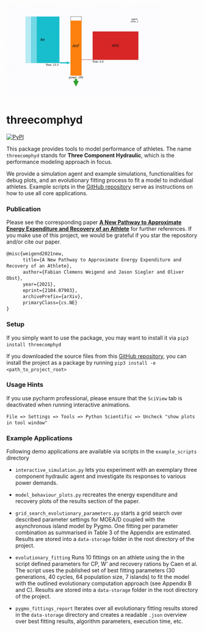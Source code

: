 
![](./httpdocs/title.gif)

# threecomphyd

[![PyPI](https://img.shields.io/pypi/v/threecomphyd.svg?style=for-the-badge)](https://pypi.python.org/pypi/threecomphyd)

This package provides tools to model performance of athletes. The name `threecomphyd` stands for 
__Three Component Hydraulic__, which is the performance modeling approach in focus. 

We provide a simulation agent and example simulations, functionalities for debug plots, and an evolutionary fitting process to fit a model to individual athletes. 
Example scripts in the [GitHub repository](https://github.com/faweigend/three_comp_hyd) serve as instructions on 
how to use all core applications.

### Publication

Please see the corresponding paper 
[__A New Pathway to Approximate Energy Expenditure and Recovery of an Athlete__](https://arxiv.org/abs/2104.07903) for 
further references. If you make use of this project, we would be grateful if 
you star the repository and/or cite our paper.
```
@misc{weigend2021new,
      title={A New Pathway to Approximate Energy Expenditure and Recovery of an Athlete}, 
      author={Fabian Clemens Weigend and Jason Siegler and Oliver Obst},
      year={2021},
      eprint={2104.07903},
      archivePrefix={arXiv},
      primaryClass={cs.NE}
}
```

### Setup

If you simply want to use the package, you may want to install it via `pip3 install threecomphyd`

If you downloaded the source files from this [GitHub repository](https://github.com/faweigend/three_comp_hyd), 
you can install the project as a package by running `pip3 install -e <path_to_project_root>`


### Usage Hints

If you use pycharm professional, please ensure that the `SciView` tab is deactivated when running interactive animations.
```
File => Settings => Tools => Python Scientific => Uncheck "show plots in tool window"
```

### Example Applications

Following demo applications are available via scripts in the `example_scripts` directory

* `interactive_simulation.py` lets you experiment with an exemplary three component hydraulic agent and 
investigate its responses to various power demands.

* `model_behaviour_plots.py` recreates the energy expenditure and recovery plots of the results section of the paper.

* `grid_search_evolutionary_parameters.py` starts a grid search over described parameter settings for MOEA/D coupled 
  with the asynchronous island model by Pygmo. One fitting per parameter combination as summarised in Table 3 of the Appendix 
  are estimated. Results are stored into a `data-storage` folder in the root directory of the project.
  
* `evolutionary_fitting` Runs 10 fittings on an athlete using the in the script defined parameters for CP, W' and recovery 
  rations by Caen et al. The script uses the published set of best fitting parameters (30 generations, 
  40 cycles, 64 population size, 7 islands) to fit the model with the outlined evolutionary computation approach 
  (see Appendix B and C). Results are stored into a `data-storage` folder in the root directory of the project.

* `pygmo_fittings_report` Iterates over all evolutionary fitting results stored in the `data-storage` directory and creates
  a readable `.json` overview over best fitting results, algorithm parameters, execution time, etc.
